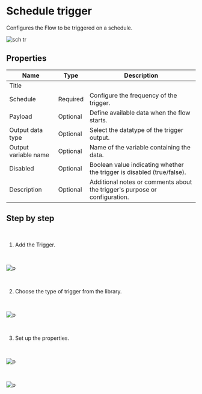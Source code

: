 # Schedule trigger

Configures the Flow to be triggered on a schedule.



![sch tr](https://profitbasedocs.blob.core.windows.net/flowimages/schedule_trigger_5.png) 

## Properties 

| Name                 | Type     | Description                         |
|----------------------|----------|-------------------------------------|
| Title                |          |                                     |
| Schedule           | Required | Configure the frequency of the trigger.       |
| Payload | Optional | Define available data when the flow starts.   |
| Output data type | Optional | Select the datatype of the trigger output. |
| Output variable name | Optional | Name of the variable containing the data. |
| Disabled          | Optional | Boolean value indicating whether the trigger is disabled (true/false). |
| Description          | Optional |  Additional notes or comments about the trigger's purpose or configuration. |

## Step by step
<br/>

1. Add the Trigger.

<br/>

![p](https://profitbasedocs.blob.core.windows.net/flowimages/schedule_trigger_1.png)

<br/>

2. Choose the type of trigger from the library.

<br/>

![p](https://profitbasedocs.blob.core.windows.net/flowimages/schedule_trigger_2.png)

<br/>


3. Set up the properties.

<br/>

![p](https://profitbasedocs.blob.core.windows.net/flowimages/schedule_trigger_3.png)

<br/>

![p](https://profitbasedocs.blob.core.windows.net/flowimages/schedule_trigger_4.png)

<br/>
